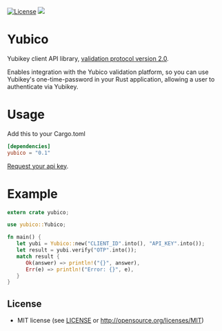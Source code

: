 [![License](http://img.shields.io/badge/license-MIT-blue.svg)](https://github.com/wisespace-io/yubico-rs/blob/master/LICENSE)
[![](https://meritbadge.herokuapp.com/yubico)](https://crates.io/crates/yubico)

# Yubico
Yubikey client API library, [validation protocol version 2.0](https://developers.yubico.com/yubikey-val/Validation_Protocol_V2.0.html).

Enables integration with the Yubico validation platform, so you can use Yubikey's one-time-password in your Rust application,
allowing a user to authenticate via Yubikey.

# Usage

Add this to your Cargo.toml

```toml
[dependencies]
yubico = "0.1"
```

[Request your api key](https://upgrade.yubico.com/getapikey/).

# Example
```rust
extern crate yubico;

use yubico::Yubico;

fn main() {
   let yubi = Yubico::new("CLIENT_ID".into(), "API_KEY".into());
   let result = yubi.verify("OTP".into());
   match result {
      Ok(answer) => println!("{}", answer),
      Err(e) => println!("Error: {}", e),
   }
}
```

## License

* MIT license (see [LICENSE](LICENSE) or <http://opensource.org/licenses/MIT>)